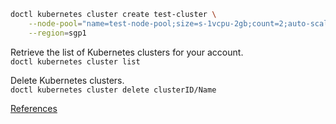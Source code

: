 

```bash
doctl kubernetes cluster create test-cluster \
    --node-pool="name=test-node-pool;size=s-1vcpu-2gb;count=2;auto-scale=true;min-nodes=2;max-nodes=5" \
    --region=sgp1
```

Retrieve the list of Kubernetes clusters for your account.\
`doctl kubernetes cluster list`

Delete Kubernetes clusters.\
`doctl kubernetes cluster delete clusterID/Name`

[References](https://docs.digitalocean.com/reference/doctl/reference/kubernetes/cluster/create/)
